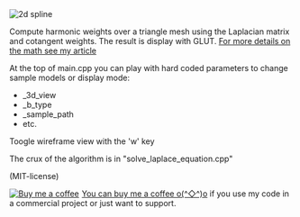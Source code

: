 
<img src="http://rodolphe-vaillant.fr/images/2019-05/harmonic_function_triangle_mesh_banner.jpg" alt="2d spline">

Compute harmonic weights over a triangle mesh using the Laplacian matrix and cotangent weights.
The result is display with GLUT. <a href="rodolphe-vaillant.fr/index.php?e=20">For more details on the math see my article</a>

At the top of main.cpp you can play with hard coded parameters to change sample models or display mode:
- _3d_view
- _b_type
- _sample_path
- etc.
    
Toogle wireframe view with the 'w' key

The crux of the algorithm is in "solve_laplace_equation.cpp"

(MIT-license)

<link href="https://fonts.googleapis.com/css?family=Cookie" rel="stylesheet"><a class="bmc-button" target="_blank" href="https://www.buymeacoffee.com/jBnA3c2Fw"><img src="https://www.buymeacoffee.com/assets/img/BMC-btn-logo.svg" alt="Buy me a coffee"><span style="margin-left:5px">You can buy me a coffee o(^◇^)o</span></a> if you use my code in a commercial project or just want to support.

